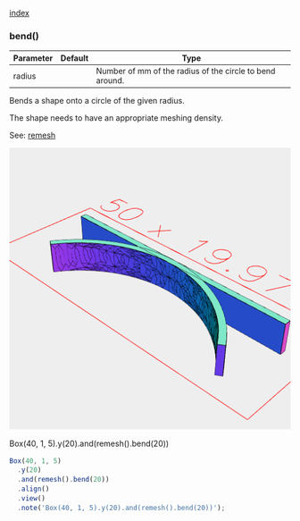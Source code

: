 [index](../../nb/api/index.md)
### bend()
Parameter|Default|Type
---|---|---
radius||Number of mm of the radius of the circle to bend around.

Bends a shape onto a circle of the given radius.

The shape needs to have an appropriate meshing density.

See: [remesh](../../nb/api/remesh.md)

![Image](bend.md.$2.png)

Box(40, 1, 5).y(20).and(remesh().bend(20))

```JavaScript
Box(40, 1, 5)
  .y(20)
  .and(remesh().bend(20))
  .align()
  .view()
  .note('Box(40, 1, 5).y(20).and(remesh().bend(20))');
```
